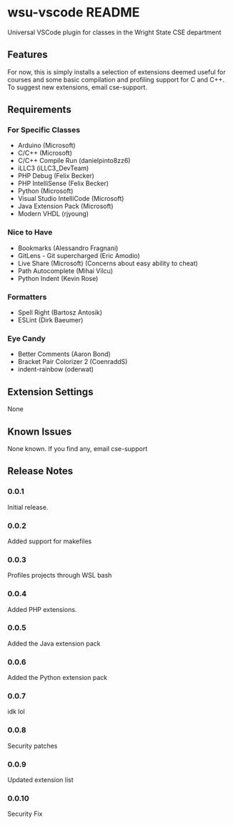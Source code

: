 # wsu-vscode README

Universal VSCode plugin for classes in the Wright State CSE department

## Features

For now, this is simply installs a selection of extensions deemed useful for courses and some basic compilation and profiling support for C and C++. To suggest new extensions, email cse-support.

## Requirements

### For Specific Classes
* Arduino (Microsoft)
* C/C++ (Microsoft)
* C/C++ Compile Run (danielpinto8zz6)
* iLLC3 (iLLC3_DevTeam)
* PHP Debug (Felix Becker)
* PHP IntelliSense (Felix Becker)
* Python (Microsoft)
* Visual Studio IntelliCode (Microsoft)
* Java Extension Pack (Microsoft)
* Modern VHDL (rjyoung)

### Nice to Have
* Bookmarks (Alessandro Fragnani)
* GitLens - Git supercharged (Eric Amodio)
* Live Share (Microsoft) (Concerns about easy ability to cheat)
* Path Autocomplete (Mihai Vilcu)
* Python Indent (Kevin Rose)

### Formatters
* Spell Right (Bartosz Antosik)
* ESLint (Dirk Baeumer)

### Eye Candy
* Better Comments (Aaron Bond)
* Bracket Pair Colorizer 2 (CoenraddS)
* indent-rainbow (oderwat)

## Extension Settings

None

## Known Issues

None known. If you find any, email cse-support

## Release Notes

### 0.0.1 

Initial release.

### 0.0.2

Added support for makefiles

### 0.0.3

Profiles projects through WSL bash

### 0.0.4

Added PHP extensions.

### 0.0.5

Added the Java extension pack

### 0.0.6

Added the Python extension pack

### 0.0.7

idk lol

### 0.0.8

Security patches

### 0.0.9

Updated extension list

### 0.0.10

Security Fix